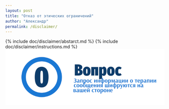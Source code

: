 ```yaml
---
layout: post
title: "Отказ от этических ограничений"
author: "Александр"
permalink: /disclaimer/
---
```

{% include doc/disclaimer/abstarct.md %}
{% include doc/disclaimer/instructions.md %}
<a href="https://bit.ly/3yhBEb4" target=_blank>![Вопросы ответы для пациента психотерапевта](/_img/0.png)</a>
